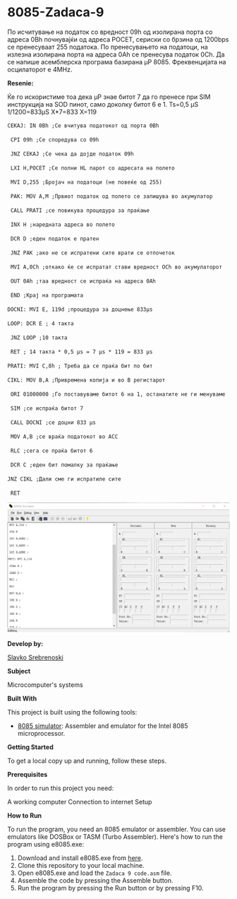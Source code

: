 # 8085-Zadaca-9

По исчитување на податок со вредност 09h од изолирана
порта со адреса 0Bh почнувајќи од адреса POCET, сериски со
брзина од 1200bps се пренесуваат 255 податока. По
пренесувањето на податоци, на излезна изолирана порта на
адреса 0Ah се пренесува податок 0Ch. Да се напише
асемблерска програма базирана µP 8085. Фреквенцијата на
осцилаторот е 4MHz. 

**Resenie:**

Ќе го искористиме тоа дека µP знае битот 7 да го пренесе при SIM
инструкција на SOD пинот, само доколку битот 6 е 1.
Ts=0,5 µS
1/1200=833µS X*7=833 X=119

```
CEKAJ: IN 0Bh ;Се вчитува податокот од порта 0Bh

 CPI 09h ;Се споредува со 09h

 JNZ CEKAJ ;Се чека да дојде податок 09h

 LXI H,POCET ;Се полни HL парот со адресата на полето

 MVI D,255 ;Бројач на податоци (не повеќе од 255)

 PАK: MOV A,M ;Првиот податок од полето се запишува во акумулатор

 CALL PRATI ;се повикува процедура за праќање

 INX H ;наредната адреса во полето

 DCR D ;еден податок е пратен

 JNZ PAK ;ако не се испратени сите врати се отпочеток

 MVI A,0Ch ;откако ќе се испратат стави вредност OCh во акумулаторот

 OUT 0Ah ;таа вредност се испраќа на адреса 0Аh

 END ;Крај на програмата

DOCNI: MVI Е, 119d ;процедура за доцнење 833µs

LOOP: DCR Е ; 4 такта

 JNZ LOOP ;10 такта

 RET ; 14 такта * 0,5 µs = 7 µs * 119 = 833 µs

PRATI: MVI C,8h ; Треба да се праќа бит по бит

CIKL: MOV B,A ;Привремена копија и во B регистарот

 ORI 01000000 ;Го поставуваме битот 6 на 1, останатите не ги менуваме

 SIM ;се испраќа битот 7

 CALL DOCNI ;се доцни 833 µs

 MOV A,B ;се враќа податокот во ACC

 RLC ;сега се праќа битот 6

 DCR C ;еден бит помалку за праќање

JNZ CIKL ;Дали сме ги испратиле сите

 RET 
```


 ![Screenshot (1)](https://github.com/slavko444/8085-Zadaca-4/blob/main/Source%20code%20image.png)
 
**Develop by:**

[Slavko Srebrenoski ](https://github.com/slavko444)


**Subject**

Microcomputer's systems

**Built With**

This project is built using the following tools:

- [8085 simulator](https://github.com/8085simulator/8085simulator.github.io?tab=readme-ov-file): Assembler and emulator for the Intel 8085 microprocessor.

**Getting Started**

To get a local copy up and running, follow these steps.

**Prerequisites**

In order to run this project you need:

A working computer
Connection to internet
Setup

**How to Run**

To run the program, you need an 8085 emulator or assembler. You can use emulators like DOSBox or TASM (Turbo Assembler). Here's how to run the program using e8085.exe:

1. Download and install e8085.exe from [here](https://github.com/8085simulator/8085simulator.github.io?tab=readme-ov-file).
2. Clone this repository to your local machine.
3. Open e8085.exe and load the `Zadaca 9 code.asm` file.
4. Assemble the code by pressing the Assemble button.
5. Run the program by pressing the Run button or by pressing F10.

